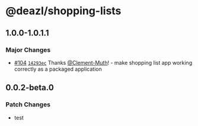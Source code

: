 # @deazl/shopping-lists

## 1.0.0-1.0.1.1

### Major Changes

- [#104](https://github.com/Deazl-Comparator/deazl/pull/104) [`14293ec`](https://github.com/Deazl-Comparator/deazl/commit/14293ec3f422cc822eee9ac7fc83128246bcf6b8) Thanks [@Clement-Muth](https://github.com/Clement-Muth)! - make shopping list app working correctly as a packaged application

## 0.0.2-beta.0

### Patch Changes

- test
